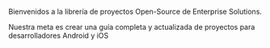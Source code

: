 Bienvenidos a la librería de proyectos Open-Source de Enterprise Solutions.

Nuestra meta es crear una guía completa y actualizada de proyectos para desarrolladores Android y iOS

